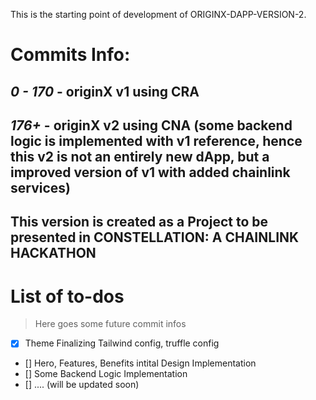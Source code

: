 This is the starting point of development of ORIGINX-DAPP-VERSION-2.

# Commits Info:
## *0 - 170* - originX v1 using CRA

## *176+* - originX v2 using CNA (some backend logic is implemented with v1 reference, hence this v2 is not an entirely new dApp, but a improved version of v1 with added chainlink services)

## This version is created as a Project to be presented in **CONSTELLATION: A CHAINLINK HACKATHON**

# List of to-dos
> Here goes some future commit infos

- [x] Theme Finalizing Tailwind config, truffle config
- [] Hero, Features, Benefits intital Design Implementation
- [] Some Backend Logic Implementation
- [] .... (will be updated soon)